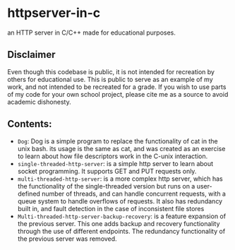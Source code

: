 # httpserver-in-c
an HTTP server in C/C++ made for educational purposes.

## Disclaimer
Even though this codebase is public, it is not intended for recreation by others for educational use. This is public to serve as an example of my work, and not intended to be recreated for a grade. If you wish to use parts of my code for your own school project, please cite me as a source to avoid academic dishonesty.

## Contents:
* `Dog`: Dog is a simple program to replace the functionality of cat in the unix bash. its usage is the same as cat, and was created as an exercise to learn about how file descriptors work in the C-unix interaction.
* `single-threaded-http-server`: is a simple http server to learn about socket programming. It supports GET and PUT requests only.
* `multi-threaded-http-server`: is a more complex http server, which has the functionality of the single-threaded version but runs on a user-defined number of threads, and can handle concurrent requests, with a queue system to handle overflows of requests. It also has redundancy built in, and fault detection in the case of inconsistent file stores
* `Multi-threaded-http-server-backup-recovery`: is a feature expansion of the previous server. This one adds backup and recovery functionality through the use of different endpoints. The redundancy functionality of the previous server was removed.
